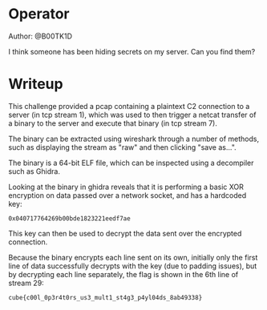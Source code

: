 # Operator
Author: @B00TK1D

I think someone has been hiding secrets on my server. Can you find them?


# Writeup

This challenge provided a pcap containing a plaintext C2 connection to a server (in tcp stream 1), which was used to then trigger a netcat transfer of a binary to the server and execute that binary (in tcp stream 7).

The binary can be extracted using wireshark through a number of methods, such as displaying the stream as "raw" and then clicking "save as...".

The binary is a 64-bit ELF file, which can be inspected using a decompiler such as Ghidra.

Looking at the binary in ghidra reveals that it is performing a basic XOR encryption on data passed over a network socket, and has a hardcoded key:

```
0x040717764269b00bde1823221eedf7ae
```

This key can then be used to decrypt the data sent over the encrypted connection.

Because the binary encrypts each line sent on its own, initially only the first line of data successfully decrypts with the key (due to padding issues), but by decrypting each line separately, the flag is shown in the 6th line of stream 29:

```
cube{c00l_0p3r4t0rs_us3_mult1_st4g3_p4yl04ds_8ab49338}
```

